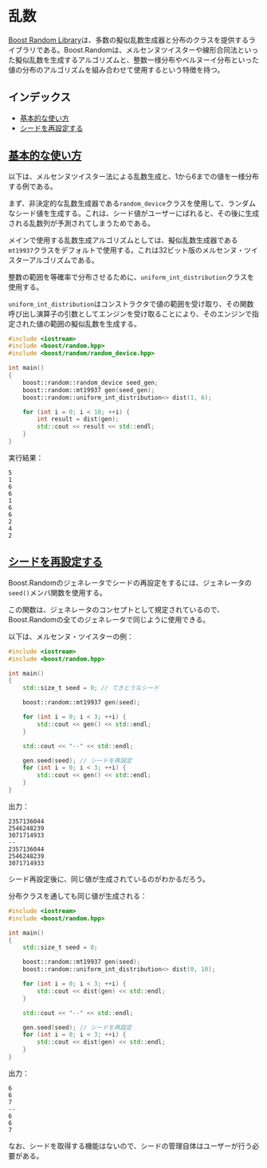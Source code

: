 # 乱数
[Boost Random Library](http://www.boost.org/doc/libs/release/doc/html/boost_random.html)は、多数の擬似乱数生成器と分布のクラスを提供するライブラリである。Boost.Randomは、メルセンヌツイスターや線形合同法といった擬似乱数を生成するアルゴリズムと、整数一様分布やベルヌーイ分布といった値の分布のアルゴリズムを組み合わせて使用するという特徴を持つ。


## インデックス
- [基本的な使い方](#basic-usage)
- [シードを再設定する](#set-seed)


## <a id="basic-usage" href="#basic-usage">基本的な使い方</a>
以下は、メルセンヌツイスター法による乱数生成と、1から6までの値を一様分布する例である。

まず、非決定的な乱数生成器である`random_device`クラスを使用して、ランダムなシード値を生成する。これは、シード値がユーザーにばれると、その後に生成される乱数列が予測されてしまうためである。

メインで使用する乱数生成アルゴリズムとしては、擬似乱数生成器である`mt19937`クラスをデフォルトで使用する。これは32ビット版のメルセンヌ・ツイスターアルゴリズムである。

整数の範囲を等確率で分布させるために、`uniform_int_distribution`クラスを使用する。

`uniform_int_distribution`はコンストラクタで値の範囲を受け取り、その関数呼び出し演算子の引数としてエンジンを受け取ることにより、そのエンジンで指定された値の範囲の擬似乱数を生成する。

```cpp example
#include <iostream>
#include <boost/random.hpp>
#include <boost/random/random_device.hpp>

int main()
{
    boost::random::random_device seed_gen;
    boost::random::mt19937 gen(seed_gen);
    boost::random::uniform_int_distribution<> dist(1, 6);

    for (int i = 0; i < 10; ++i) {
        int result = dist(gen);
        std::cout << result << std::endl;
    }
}
```

実行結果：
```
5
1
6
6
1
6
6
2
4
2
```

## <a id="set-seed" href="#set-seed">シードを再設定する</a>
Boost.Randomのジェネレータでシードの再設定をするには、ジェネレータの`seed()`メンバ関数を使用する。

この関数は、ジェネレータのコンセプトとして規定されているので、Boost.Randomの全てのジェネレータで同じように使用できる。

以下は、メルセンヌ・ツイスターの例：

```cpp example
#include <iostream>
#include <boost/random.hpp>

int main()
{
    std::size_t seed = 0; // てきとうなシード

    boost::random::mt19937 gen(seed);

    for (int i = 0; i < 3; ++i) {
        std::cout << gen() << std::endl;
    }

    std::cout << "--" << std::endl;

    gen.seed(seed); // シードを再設定
    for (int i = 0; i < 3; ++i) {
        std::cout << gen() << std::endl;
    }
}
```

出力：
```
2357136044
2546248239
3071714933
--
2357136044
2546248239
3071714933
```

シード再設定後に、同じ値が生成されているのがわかるだろう。

分布クラスを通しても同じ値が生成される：

```cpp example
#include <iostream>
#include <boost/random.hpp>

int main()
{
    std::size_t seed = 0;

    boost::random::mt19937 gen(seed);
    boost::random::uniform_int_distribution<> dist(0, 10);

    for (int i = 0; i < 3; ++i) {
        std::cout << dist(gen) << std::endl;
    }

    std::cout << "--" << std::endl;

    gen.seed(seed); // シードを再設定
    for (int i = 0; i < 3; ++i) {
        std::cout << dist(gen) << std::endl;
    }
}
```

出力：
```
6
6
7
--
6
6
7
```

なお、シードを取得する機能はないので、シードの管理自体はユーザーが行う必要がある。

